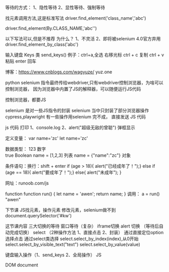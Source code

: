 等待的方式：
1、隐性等待
2、显性等待、强制等待

找元素调用方法,这是标准写法
driver.find_element('class_name','abc')

driver.find_element(By.CLASS_NAME,'abc'')

以下写法可以,但是不推荐
为什么？
1、不灵活
2、即将被selenium 4.0官方弃用
driver.find_element_by_class('abc')



输入键盘
Keys 类
send_keys()
例子：ctrl+a,全选
右移光标
ctrl + c 复制
ctrl + v 粘贴
enter 回车

博客：https://www.cnblogs.com/wagyuze/
yuz.one

python selenium 指令最终传给webdriver,只有webdriver控制浏览器，为啥可以控制浏览器，
因为浏览器中内置了JS的解释器，可以随便运行JS代码

控制浏览器，都要JS

selenium 是对一些JS指令的封装
selenium 当中只封装了部分浏览器操作
cypress,playwright
有一些操作用selenium 完不成，
直接发送 JS 代码

js 代码
打印
1、console.log
2、alert("超级无敌的曾聪") 弹框显示

定义变量：
var name='zc'
let name='zc'

数据类型：
123 数字  
true Boolean
name = [1,2,3] 列表
name = {"name":"zc"} 对象

条件语句：换行：shift + enter
if (age > 18){
    alert("已经成年了！");}
else if  (age == 18){
    alert("要成年了！");}
else{
    alert("未成年");
}

网址：runoob.com/js

function
function run() {
    let name = 'awen';
    return name;
}
调用：
a = run()
"awen"

下节课 JS找元素，操作元素 修改元素，selenium做不到
document.querySelector('#kw')

这节课内容
三大切换的等待
窗口等待（复杂） iframe切换 alert 切换 （等待后自动完成切换）
select （2种操作方法 1、直接点击 2、封装）
通过直接定位option选择点击
通过select类选择
select.select_by_index(index),从0开始
select.select_by_visible_text("text")
select.select_by_value(value)

键盘输入操作（1、send_keys 2、全局操作）
JS

DOM document